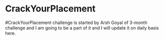 # CrackYourPlacement
#CrackYourPlacement challenge is started by Arsh Goyal of 3-month challenge and I am going to be a part of it and I will update it on daily basis here.
